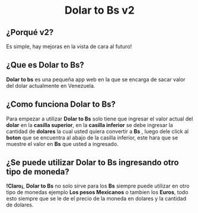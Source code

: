 <h1 align='center'> Dolar to Bs v2</h1>

## ¿Porqué v2?

Es simple, hay mejoras en la vista de cara al futuro!

## ¿Que es Dolar to Bs?

**Dolar to bs** es una pequeña app web en la que se encarga de sacar valor del dolar actualmente en Venezuela.

## ¿Como funciona Dolar to Bs?

Para empezar a utilizar **Dolar to Bs** solo tiene que ingresar el valor actual del **dolar** en la **casilla superior**, en la **casilla inferior** se debe ingresar la cantidad de **dolares** la cual usted quiera convertir a **Bs** , luego dele click al **boton** que se encuentra al abajo de la casilla inferior, este hara que se muestre el valor en **Bs** que usted a ingresado.

## ¿Se puede utilizar Dolar to Bs ingresando otro tipo de moneda?

**!Claro¡**, **Dolar to Bs** no solo sirve para los **Bs** siempre puede utilizar en otro tipo de monedas ejemplo **Los pesos Mexicanos**
o tambien los **Euros**, todo esto siempre que se le de el precio de la moneda en dolares y la cantidad de dolares.
